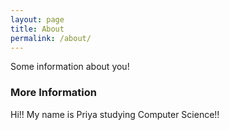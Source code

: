 ```yaml
---
layout: page
title: About
permalink: /about/
---
```


Some information about you!

### More Information

Hi!! My name is Priya studying Computer Science!!
